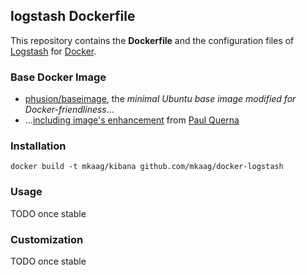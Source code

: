 ## logstash Dockerfile

This repository contains the **Dockerfile** and the configuration files of [Logstash](http://www.elasticsearch.org/overview/logstash/) for [Docker](https://www.docker.com/).

### Base Docker Image

* [phusion/baseimage](https://github.com/phusion/baseimage-docker), the *minimal Ubuntu base image modified for Docker-friendliness*...
* ...[including image's enhancement](https://github.com/racker/docker-ubuntu-with-updates) from [Paul Querna](https://journal.paul.querna.org/articles/2013/10/15/docker-ubuntu-on-rackspace/)

### Installation

`docker build -t mkaag/kibana github.com/mkaag/docker-logstash`

### Usage

   TODO once stable
   
### Customization
   TODO once stable
